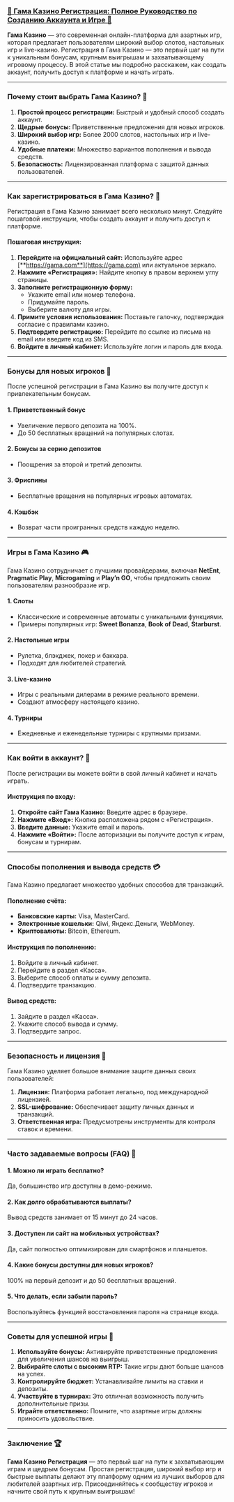 ### [🎰 Гама Казино Регистрация: Полное Руководство по Созданию Аккаунта и Игре 💎](https://brandplay.link/RD52jZbL)

**Гама Казино** — это современная онлайн-платформа для азартных игр, которая предлагает пользователям широкий выбор слотов, настольных игр и live-казино. Регистрация в Гама Казино — это первый шаг на пути к уникальным бонусам, крупным выигрышам и захватывающему игровому процессу. В этой статье мы подробно расскажем, как создать аккаунт, получить доступ к платформе и начать играть.

***

### Почему стоит выбрать Гама Казино? 🎯

1. **Простой процесс регистрации:** Быстрый и удобный способ создать аккаунт.
2. **Щедрые бонусы:** Приветственные предложения для новых игроков.
3. **Широкий выбор игр:** Более 2000 слотов, настольных игр и live-казино.
4. **Удобные платежи:** Множество вариантов пополнения и вывода средств.
5. **Безопасность:** Лицензированная платформа с защитой данных пользователей.

***

### Как зарегистрироваться в Гама Казино? 📝

Регистрация в Гама Казино занимает всего несколько минут. Следуйте пошаговой инструкции, чтобы создать аккаунт и получить доступ к платформе.

#### Пошаговая инструкция:

1. **Перейдите на официальный сайт:**
   Используйте адрес [**https://gama.com**](https://gama.com) или актуальное зеркало.
2. **Нажмите «Регистрация»:**
   Найдите кнопку в правом верхнем углу страницы.
3. **Заполните регистрационную форму:**
   * Укажите email или номер телефона.
   * Придумайте пароль.
   * Выберите валюту для игры.
4. **Примите условия использования:**
   Поставьте галочку, подтверждая согласие с правилами казино.
5. **Подтвердите регистрацию:**
   Перейдите по ссылке из письма на email или введите код из SMS.
6. **Войдите в личный кабинет:**
   Используйте логин и пароль для входа.

***

### Бонусы для новых игроков 🎁

После успешной регистрации в Гама Казино вы получите доступ к привлекательным бонусам.

#### 1. **Приветственный бонус**

* Увеличение первого депозита на 100%.
* До 50 бесплатных вращений на популярных слотах.

#### 2. **Бонусы за серию депозитов**

* Поощрения за второй и третий депозиты.

#### 3. **Фриспины**

* Бесплатные вращения на популярных игровых автоматах.

#### 4. **Кэшбэк**

* Возврат части проигранных средств каждую неделю.

***

### Игры в Гама Казино 🎮

Гама Казино сотрудничает с лучшими провайдерами, включая **NetEnt**, **Pragmatic Play**, **Microgaming** и **Play’n GO**, чтобы предложить своим пользователям разнообразие игр.

#### 1. **Слоты**

* Классические и современные автоматы с уникальными функциями.
* Примеры популярных игр: **Sweet Bonanza**, **Book of Dead**, **Starburst**.

#### 2. **Настольные игры**

* Рулетка, блэкджек, покер и баккара.
* Подходят для любителей стратегий.

#### 3. **Live-казино**

* Игры с реальными дилерами в режиме реального времени.
* Создают атмосферу настоящего казино.

#### 4. **Турниры**

* Ежедневные и еженедельные турниры с крупными призами.

***

### Как войти в аккаунт? 🔑

После регистрации вы можете войти в свой личный кабинет и начать играть.

#### Инструкция по входу:

1. **Откройте сайт Гама Казино:**
   Введите адрес в браузере.
2. **Нажмите «Вход»:**
   Кнопка расположена рядом с «Регистрация».
3. **Введите данные:**
   Укажите email и пароль.
4. **Нажмите «Войти»:**
   После авторизации вы получите доступ к играм, бонусам и турнирам.

***

### Способы пополнения и вывода средств 💳

Гама Казино предлагает множество удобных способов для транзакций.

#### Пополнение счёта:

* **Банковские карты:** Visa, MasterCard.
* **Электронные кошельки:** Qiwi, Яндекс.Деньги, WebMoney.
* **Криптовалюты:** Bitcoin, Ethereum.

#### Инструкция по пополнению:

1. Войдите в личный кабинет.
2. Перейдите в раздел «Касса».
3. Выберите способ оплаты и сумму депозита.
4. Подтвердите транзакцию.

#### Вывод средств:

1. Зайдите в раздел «Касса».
2. Укажите способ вывода и сумму.
3. Подтвердите запрос.

***

### Безопасность и лицензия 🔐

Гама Казино уделяет большое внимание защите данных своих пользователей:

1. **Лицензия:** Платформа работает легально, под международной лицензией.
2. **SSL-шифрование:** Обеспечивает защиту личных данных и транзакций.
3. **Ответственная игра:** Предусмотрены инструменты для контроля ставок и времени.

***

### Часто задаваемые вопросы (FAQ) 📝

#### 1. Можно ли играть бесплатно?

Да, большинство игр доступны в демо-режиме.

#### 2. Как долго обрабатываются выплаты?

Вывод средств занимает от 15 минут до 24 часов.

#### 3. Доступен ли сайт на мобильных устройствах?

Да, сайт полностью оптимизирован для смартфонов и планшетов.

#### 4. Какие бонусы доступны для новых игроков?

100% на первый депозит и до 50 бесплатных вращений.

#### 5. Что делать, если забыли пароль?

Воспользуйтесь функцией восстановления пароля на странице входа.

***

### Советы для успешной игры 🔑

1. **Используйте бонусы:** Активируйте приветственные предложения для увеличения шансов на выигрыш.
2. **Выбирайте слоты с высоким RTP:** Такие игры дают больше шансов на успех.
3. **Контролируйте бюджет:** Устанавливайте лимиты на ставки и депозиты.
4. **Участвуйте в турнирах:** Это отличная возможность получить дополнительные призы.
5. **Играйте ответственно:** Помните, что азартные игры должны приносить удовольствие.

***

### Заключение 🏆

**Гама Казино Регистрация** — это первый шаг на пути к захватывающим играм и щедрым бонусам. Простая регистрация, широкий выбор игр и быстрые выплаты делают эту платформу одним из лучших выборов для любителей азартных игр. Присоединяйтесь к сообществу игроков и начните свой путь к крупным выигрышам!

